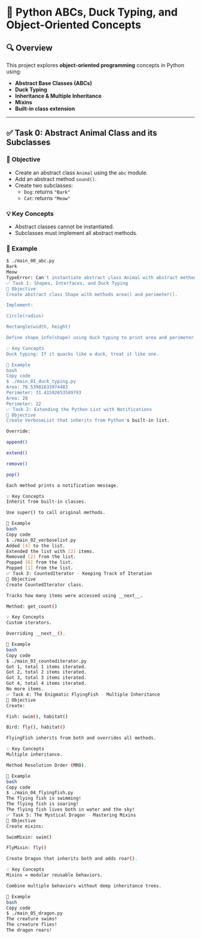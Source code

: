 # 📘 Python ABCs, Duck Typing, and Object-Oriented Concepts

## 🔍 Overview

This project explores **object-oriented programming** concepts in Python using:

- **Abstract Base Classes (ABCs)**
- **Duck Typing**
- **Inheritance & Multiple Inheritance**
- **Mixins**
- **Built-in class extension**


---

## ✅ Task 0: Abstract Animal Class and its Subclasses

### 🔸 Objective
- Create an abstract class `Animal` using the `abc` module.
- Add an abstract method `sound()`.
- Create two subclasses:
  - `Dog`: returns `"Bark"`
  - `Cat`: returns `"Meow"`

### 💡 Key Concepts
- Abstract classes cannot be instantiated.
- Subclasses must implement all abstract methods.

### 🧪 Example

```bash
$ ./main_00_abc.py
Bark
Meow
TypeError: Can't instantiate abstract class Animal with abstract method sound
✅ Task 1: Shapes, Interfaces, and Duck Typing
🔸 Objective
Create abstract class Shape with methods area() and perimeter().

Implement:

Circle(radius)

Rectangle(width, height)

Define shape_info(shape) using duck typing to print area and perimeter.

💡 Key Concepts
Duck typing: If it quacks like a duck, treat it like one.

🧪 Example
bash
Copy code
$ ./main_01_duck_typing.py
Area: 78.53981633974483
Perimeter: 31.41592653589793
Area: 28
Perimeter: 22
✅ Task 2: Extending the Python List with Notifications
🔸 Objective
Create VerboseList that inherits from Python's built-in list.

Override:

append()

extend()

remove()

pop()

Each method prints a notification message.

💡 Key Concepts
Inherit from built-in classes.

Use super() to call original methods.

🧪 Example
bash
Copy code
$ ./main_02_verboselist.py
Added [4] to the list.
Extended the list with [2] items.
Removed [2] from the list.
Popped [6] from the list.
Popped [1] from the list.
✅ Task 3: CountedIterator - Keeping Track of Iteration
🔸 Objective
Create CountedIterator class.

Tracks how many items were accessed using __next__.

Method: get_count()

💡 Key Concepts
Custom iterators.

Overriding __next__().

🧪 Example
bash
Copy code
$ ./main_03_countediterator.py
Got 1, total 1 items iterated.
Got 2, total 2 items iterated.
Got 3, total 3 items iterated.
Got 4, total 4 items iterated.
No more items.
✅ Task 4: The Enigmatic FlyingFish - Multiple Inheritance
🔸 Objective
Create:

Fish: swim(), habitat()

Bird: fly(), habitat()

FlyingFish inherits from both and overrides all methods.

💡 Key Concepts
Multiple inheritance.

Method Resolution Order (MRO).

🧪 Example
bash
Copy code
$ ./main_04_flyingfish.py
The flying fish is swimming!
The flying fish is soaring!
The flying fish lives both in water and the sky!
✅ Task 5: The Mystical Dragon - Mastering Mixins
🔸 Objective
Create mixins:

SwimMixin: swim()

FlyMixin: fly()

Create Dragon that inherits both and adds roar().

💡 Key Concepts
Mixins = modular reusable behaviors.

Combine multiple behaviors without deep inheritance trees.

🧪 Example
bash
Copy code
$ ./main_05_dragon.py
The creature swims!
The creature flies!
The dragon roars!
